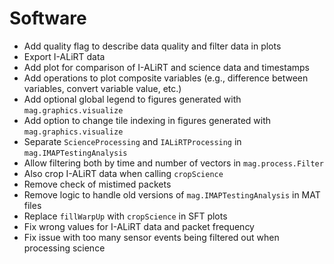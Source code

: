 # Software

- Add quality flag to describe data quality and filter data in plots
- Export I-ALiRT data
- Add plot for comparison of I-ALiRT and science data and timestamps
- Add operations to plot composite variables (e.g., difference between variables, convert variable value, etc.)
- Add optional global legend to figures generated with `mag.graphics.visualize`
- Add option to change tile indexing in figures generated with `mag.graphics.visualize`
- Separate `ScienceProcessing` and `IALiRTProcessing` in `mag.IMAPTestingAnalysis`
- Allow filtering both by time and number of vectors in `mag.process.Filter`
- Also crop I-ALiRT data when calling `cropScience`
- Remove check of mistimed packets
- Remove logic to handle old versions of `mag.IMAPTestingAnalysis` in MAT files
- Replace `fillWarpUp` with `cropScience` in SFT plots
- Fix wrong values for I-ALiRT data and packet frequency
- Fix issue with too many sensor events being filtered out when processing science